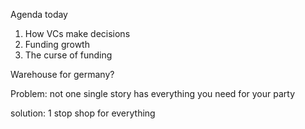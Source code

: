 Agenda today
1. How VCs make decisions
2. Funding growth
3. The curse of funding

Warehouse for germany?

Problem:
not one single story has everything you need for your party

solution:
1 stop shop for everything

